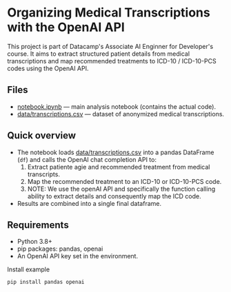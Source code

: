 # Organizing Medical Transcriptions with the OpenAI API

This project is part of Datacamp's Associate AI Enginner for Developer's course. It aims to extract structured patient details from medical transcriptions and map recommended treatments to ICD-10 / ICD-10-PCS codes using the OpenAI API.

## Files
- [notebook.ipynb](notebook.ipynb) — main analysis notebook (contains the actual code).
- [data/transcriptions.csv](data/transcriptions.csv) — dataset of anonymized medical transcriptions.

## Quick overview
- The notebook loads [data/transcriptions.csv](data/transcriptions.csv) into a pandas DataFrame (`df`) and calls the OpenAI chat completion API to:
  1. Extract patiente agie and recommended treatment from medical transcripts.
  2. Map the recommended treatment to an ICD-10 or ICD-10-PCS code.
  3. NOTE: We use the openAI API and specifically the function calling ability to extract details and consequently map the ICD code.
- Results are combined into a single final dataframe.

## Requirements
- Python 3.8+
- pip packages: pandas, openai 
- An OpenAI API key set in the environment.

Install example
```bash
pip install pandas openai